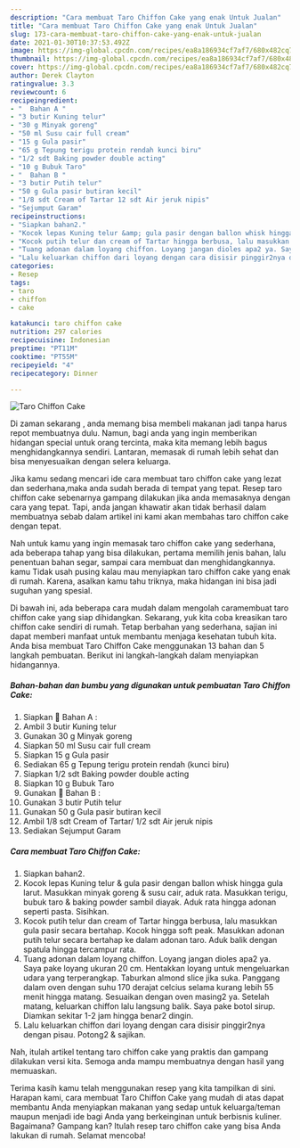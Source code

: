 ```yaml
---
description: "Cara membuat Taro Chiffon Cake yang enak Untuk Jualan"
title: "Cara membuat Taro Chiffon Cake yang enak Untuk Jualan"
slug: 173-cara-membuat-taro-chiffon-cake-yang-enak-untuk-jualan
date: 2021-01-30T10:37:53.492Z
image: https://img-global.cpcdn.com/recipes/ea8a186934cf7af7/680x482cq70/taro-chiffon-cake-foto-resep-utama.jpg
thumbnail: https://img-global.cpcdn.com/recipes/ea8a186934cf7af7/680x482cq70/taro-chiffon-cake-foto-resep-utama.jpg
cover: https://img-global.cpcdn.com/recipes/ea8a186934cf7af7/680x482cq70/taro-chiffon-cake-foto-resep-utama.jpg
author: Derek Clayton
ratingvalue: 3.3
reviewcount: 6
recipeingredient:
- "  Bahan A "
- "3 butir Kuning telur"
- "30 g Minyak goreng"
- "50 ml Susu cair full cream"
- "15 g Gula pasir"
- "65 g Tepung terigu protein rendah kunci biru"
- "1/2 sdt Baking powder double acting"
- "10 g Bubuk Taro"
- "  Bahan B "
- "3 butir Putih telur"
- "50 g Gula pasir butiran kecil"
- "1/8 sdt Cream of Tartar 12 sdt Air jeruk nipis"
- "Sejumput Garam"
recipeinstructions:
- "Siapkan bahan2."
- "Kocok lepas Kuning telur &amp; gula pasir dengan ballon whisk hingga gula larut. Masukkan minyak goreng &amp; susu cair, aduk rata. Masukkan terigu, bubuk taro &amp; baking powder sambil diayak. Aduk rata hingga adonan seperti pasta. Sisihkan."
- "Kocok putih telur dan cream of Tartar hingga berbusa, lalu masukkan gula pasir secara bertahap. Kocok hingga soft peak. Masukkan adonan putih telur secara bertahap ke dalam adonan taro. Aduk balik dengan spatula hingga tercampur rata."
- "Tuang adonan dalam loyang chiffon. Loyang jangan dioles apa2 ya. Saya pake loyang ukuran 20 cm. Hentakkan loyang untuk mengeluarkan udara yang terperangkap. Taburkan almond slice jika suka. Panggang dalam oven dengan suhu 170 derajat celcius selama kurang lebih 55 menit hingga matang. Sesuaikan dengan oven masing2 ya. Setelah matang, keluarkan chiffon lalu langsung balik. Saya pake botol sirup. Diamkan sekitar 1-2 jam hingga benar2 dingin."
- "Lalu keluarkan chiffon dari loyang dengan cara disisir pinggir2nya dengan pisau. Potong2 &amp; sajikan."
categories:
- Resep
tags:
- taro
- chiffon
- cake

katakunci: taro chiffon cake 
nutrition: 297 calories
recipecuisine: Indonesian
preptime: "PT11M"
cooktime: "PT55M"
recipeyield: "4"
recipecategory: Dinner

---
```



![Taro Chiffon Cake](https://img-global.cpcdn.com/recipes/ea8a186934cf7af7/680x482cq70/taro-chiffon-cake-foto-resep-utama.jpg)

Di zaman  sekarang , anda memang bisa membeli makanan jadi tanpa harus repot membuatnya dulu. Namun, bagi anda yang ingin memberikan hidangan special untuk orang tercinta, maka kita memang lebih bagus menghidangkannya sendiri. Lantaran, memasak di rumah lebih sehat dan bisa menyesuaikan dengan selera keluarga.

Jika kamu sedang mencari ide cara membuat taro chiffon cake yang lezat dan sederhana,maka anda sudah berada di tempat yang tepat. Resep taro chiffon cake  sebenarnya gampang dilakukan jika anda memasaknya dengan cara yang tepat. Tapi, anda jangan khawatir akan tidak berhasil dalam membuatnya 
sebab dalam artikel ini kami akan membahas taro chiffon cake dengan tepat.  



Nah untuk kamu yang ingin memasak taro chiffon cake yang sederhana, ada beberapa tahap yang bisa dilakukan, pertama memilih jenis bahan, lalu penentuan bahan segar, sampai cara membuat dan menghidangkannya. kamu Tidak usah pusing kalau mau menyiapkan taro chiffon cake yang enak di rumah. Karena, asalkan kamu  tahu triknya, maka hidangan ini bisa jadi suguhan yang spesial.

Di bawah ini, ada beberapa cara mudah dalam mengolah caramembuat taro chiffon cake yang siap dihidangkan. Sekarang, yuk kita coba kreasikan taro chiffon cake sendiri di rumah. Tetap berbahan yang sederhana, sajian ini dapat memberi manfaat untuk membantu menjaga kesehatan tubuh kita. Anda bisa membuat Taro Chiffon Cake menggunakan 13 bahan dan 5 langkah pembuatan. Berikut ini langkah-langkah dalam menyiapkan hidangannya.

<!--inarticleads1-->

##### Bahan-bahan dan bumbu yang digunakan untuk pembuatan Taro Chiffon Cake:

1. Siapkan  🎋 Bahan A :
1. Ambil 3 butir Kuning telur
1. Gunakan 30 g Minyak goreng
1. Siapkan 50 ml Susu cair full cream
1. Siapkan 15 g Gula pasir
1. Sediakan 65 g Tepung terigu protein rendah (kunci biru)
1. Siapkan 1/2 sdt Baking powder double acting
1. Siapkan 10 g Bubuk Taro
1. Gunakan  🎋 Bahan B :
1. Gunakan 3 butir Putih telur
1. Gunakan 50 g Gula pasir butiran kecil
1. Ambil 1/8 sdt Cream of Tartar/ 1/2 sdt Air jeruk nipis
1. Sediakan Sejumput Garam




<!--inarticleads2-->

##### Cara membuat Taro Chiffon Cake:

1. Siapkan bahan2.
1. Kocok lepas Kuning telur &amp; gula pasir dengan ballon whisk hingga gula larut. Masukkan minyak goreng &amp; susu cair, aduk rata. Masukkan terigu, bubuk taro &amp; baking powder sambil diayak. Aduk rata hingga adonan seperti pasta. Sisihkan.
1. Kocok putih telur dan cream of Tartar hingga berbusa, lalu masukkan gula pasir secara bertahap. Kocok hingga soft peak. Masukkan adonan putih telur secara bertahap ke dalam adonan taro. Aduk balik dengan spatula hingga tercampur rata.
1. Tuang adonan dalam loyang chiffon. Loyang jangan dioles apa2 ya. Saya pake loyang ukuran 20 cm. Hentakkan loyang untuk mengeluarkan udara yang terperangkap. Taburkan almond slice jika suka. Panggang dalam oven dengan suhu 170 derajat celcius selama kurang lebih 55 menit hingga matang. Sesuaikan dengan oven masing2 ya. Setelah matang, keluarkan chiffon lalu langsung balik. Saya pake botol sirup. Diamkan sekitar 1-2 jam hingga benar2 dingin.
1. Lalu keluarkan chiffon dari loyang dengan cara disisir pinggir2nya dengan pisau. Potong2 &amp; sajikan.




Nah, itulah artikel tentang  taro chiffon cake  yang praktis dan gampang dilakukan versi kita. Semoga anda mampu membuatnya dengan hasil yang memuaskan. 

Terima kasih kamu telah menggunakan resep yang kita tampilkan di sini. Harapan kami, cara membuat  Taro Chiffon Cake yang mudah di atas dapat membantu Anda menyiapkan makanan yang sedap untuk keluarga/teman maupun menjadi ide bagi Anda yang berkeinginan untuk berbisnis kuliner. Bagaimana? Gampang kan? Itulah resep taro chiffon cake yang bisa Anda lakukan di rumah. Selamat mencoba!


